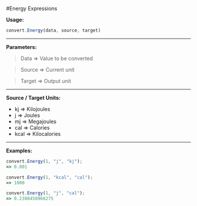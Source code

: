 #Energy Expressions

**Usage:**
```javascript
convert.Energy(data, source, target)
```
----------


**Parameters:**
> Data => Value to be converted

> Source => Current unit

> Target => Output unit


----------

**Source / Target Units:**

 - kj   => Kilojoules
 - j    => Joules
 - mj   => Megajoules
 - cal  => Calories
 - kcal => Kilocalories


----------

**Examples:**

```javascript
convert.Energy(1, "j", "kj");
=> 0.001

convert.Energy(1, "kcal", "cal");
=> 1000

convert.Energy(1, "j", "cal");
=> 0.2388458966275
```
